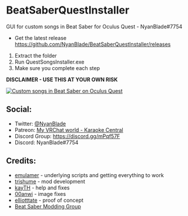 # BeatSaberQuestInstaller
GUI for custom songs in Beat Saber for Oculus Quest - NyanBlade#7754
- Get the latest release https://github.com/NyanBlade/BeatSaberQuestInstaller/releases
1. Extract the folder
2. Run QuestSongsInstaller.exe
3. Make sure you complete each step

**DISCLAIMER - USE THIS AT YOUR OWN RISK**

[![Custom songs in Beat Saber on Oculus Quest](https://img.youtube.com/vi/mCgpGPyv62o/0.jpg)](https://www.youtube.com/watch?v=mCgpGPyv62o)


## Social:
- Twitter: [@NyanBlade](https://twitter.com/NyanBlade)
- Patreon: [My VRChat world - Karaoke Central](https://www.patreon.com/karaokecentral)
- Discord Group: https://discord.gg/mPqf57F
- Discord: NyanBlade#7754


## Credits:
- [emulamer](https://github.com/emulamer/QuestStopgap) - underlying scripts and getting everything to work
- [trishume](https://github.com/trishume/QuestSaberPatch) - mod development
- [kayTH](https://github.com/kaisparkle) - help and fixes
- [00anwi](https://github.com/00anwi/BeatSaberChangeSongAndCoverFileNames) - image fixes
- [elliotttate](https://github.com/elliotttate) - proof of concept
- [Beat Saber Modding Group](https://discordapp.com/invite/beatsabermods)

